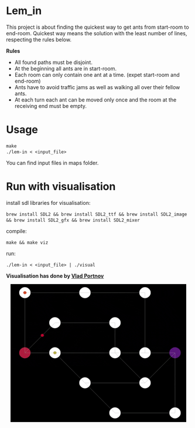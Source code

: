 # Lem_in

This project is about finding the quickest way to get ants from start-room to end-room.
Quickest way means the solution with the least number of lines, respecting the
rules below.

**Rules**

- All found paths must be disjoint.
- At the beginning all ants are in start-room.
- Each room can only contain one ant at a time. (expet start-room and end-room)
- Ants have to avoid traffic jams as well as walking all over their fellow ants.
- At each turn each ant can be moved only once and the room at the receiving end must be empty.

# Usage

	make
	./lem-in < <input_file>

You can find input files in maps folder.

# Run with visualisation
	
install sdl libraries for visualisation:

	brew install SDL2 && brew install SDL2_ttf && brew install SDL2_image && brew install SDL2_gfx && brew install SDL2_mixer
compile:

	make && make viz
run:

	./lem-in < <input_file> | ./visual

**Visualisation has done by <a href="https://github.com/Sddoo?target=_blank">Vlad Portnov</a>**

<p align="center"><img src="giphy.gif"></p>


